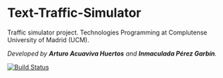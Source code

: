# Text-Traffic-Simulator
Traffic simulator project. Technologies Programming at Complutense University of Madrid (UCM).

<i>Developed by <b>Arturo Acuaviva Huertos</b> and <b>Inmaculada Pérez Garbín</b>.</i>

[![Build Status](
https://travis-ci.com/Inmapg/Text-Traffic-Simulator.svg?token=R1rchsymsqfKbHxgdbb6&branch=master)](https://travis-ci.com/Inmapg/Text-Traffic-Simulator)
